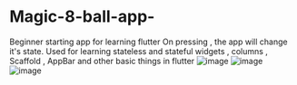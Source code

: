 # Magic-8-ball-app-
Beginner starting app for learning flutter
On pressing , the app will change it's state. Used for learning stateless and stateful widgets , columns , Scaffold , AppBar and other basic things in flutter
![image](https://user-images.githubusercontent.com/68003668/121535635-f77ea080-ca1f-11eb-83fe-b95a6572228a.png)
![image](https://user-images.githubusercontent.com/68003668/121535673-fe0d1800-ca1f-11eb-9658-1bb229e1a0b6.png)
![image](https://user-images.githubusercontent.com/68003668/121535710-06fde980-ca20-11eb-9ef6-04b96ab2d725.png)
